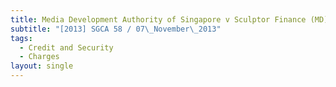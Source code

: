 ```yaml
---
title: Media Development Authority of Singapore v Sculptor Finance (MD) Ireland Ltd
subtitle: "[2013] SGCA 58 / 07\_November\_2013"
tags:
  - Credit and Security
  - Charges
layout: single
---
```


